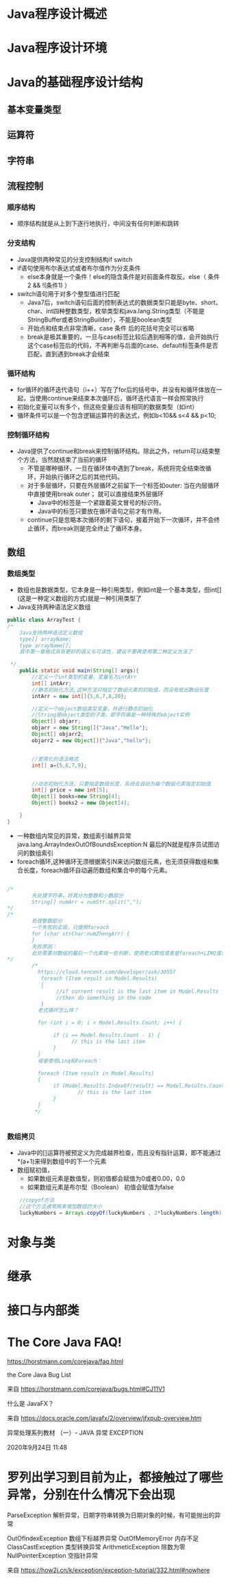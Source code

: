 # Java程序设计概述
# Java程序设计环境
# Java的基础程序设计结构
## 基本变量类型
## 运算符
## 字符串
## 流程控制
### 顺序结构
+ 顺序结构就是从上到下逐行地执行，中间没有任何判断和跳转
		
### 分支结构
+ Java提供两种常见的分支控制结构if switch
+ if语句使用布尔表达式或者布尔值作为分支条件
    + else本身就是一个条件！else的隐含条件是对前面条件取反。else（ 条件2 && !(条件1) ）
+ switch语句用于对多个整型值进行匹配
	+ Java7后，switch语句后面的控制表达式的数据类型只能是byte、short、char、int四种整数类型，枚举类型和java.lang.String类型（不能是StringBuffer或者StringBuilder），不能是boolean类型
	+ 开始点和结束点非常清晰，case 条件 后的花括号完全可以省略
	+ break是极其重要的，一旦与case标签比较后遇到相等的值，会开始执行这个case标签后的代码，不再判断与后面的case、default标签条件是否匹配，直到遇到break才会结束
### 循环结构
+ for循环的循环迭代语句（i++）写在了for后的括号中，并没有和循环体放在一起，当使用continue来结束本次循环后，循环迭代语言一样会照常执行
+ 初始化变量可以有多个，但这些变量应该有相同的数据类型（如int）
+ 循环条件可以是一个包含逻辑运算符的表达式，例如b<10&& s<4 && p<10;
### 控制循环结构
+ Java提供了continue和break来控制循环结构。除此之外，return可以结束整个方法，当然就结束了当前的循环
	+ 不管是哪种循环，一旦在循环体中遇到了break，系统将完全结束改循环，开始执行循环之后的其他代码。
	+ 对于多层循环，只要在外层循环之前留下一个标签如outer:  当在内层循环中直接使用break outer； 就可以直接结束外层循环
		+ Java中的标签是一个紧跟着英文冒号的标识符。
		+ Java中的标签只要放在循环语句之前才有作用。
	+ continue只是忽略本次循环的剩下语句，接着开始下一次循环，并不会终止循环，而break则是完全终止了循环本身。

## 数组
### 数组类型
+ 数组也是数据类型，它本身是一种引用类型，例如int是一个基本类型，但int[] (这是一种定义数组的方式)就是一种引用类型了
+ Java支持两种语法定义数组
```Java
public class ArrayTest {
/*
    Java支持两种语法定义数组
    type[] arrayName;
    type arrayName[];
    其中第一章格式具有更好的语义与可读性，建议不要再使用第二种定义方法了

 */
    public static void main(String[] args){
        //定义一个int类型的变量，变量名为intArr
        int[] intArr;
        //静态初始化方法,这种方法只指定了数组元素的初始值，而没有给出数组长度
        intArr = new int[]{5,6,7,8,20};

        //定义一个object数组类型变量，并进行静态初始化
        //String是object类型的子类，即字符串是一种特殊的object实例
        Object[] objarr;
        objarr = new String[]{"Java","Hello"};
        Object[] objarr2;
        objarr2 = new Object[]{"Java","hello"};


        //更简化的语法格式
        int[] a={5,6,7,9};


        //动态初始化方法，只要指定数组长度，系统会自动为每个数组元素指定初始值
        int[] price = new int[5];
        Object[] books=new String[4];
        Object[] books2 = new Object[4];

    }
}

```
+ 一种数组内常见的异常，数组索引越界异常java.lang.ArrayIndexOutOfBoundsException:N 最后的N就是程序员试图访问的数组索引
+ foreach循环,这种循环无须根据索引N来访问数组元素，也无须获得数组和集合长度，foreach循环自动遍历数组和集合中的每个元素。
```Java

/*
        先处理字符串，将其分为整数和小数部分
        String[] numArr = numStr.split(",");
*/
/*        
        处理整数部分
        一个失败的实现，只使用foreach
        for (char strChar:numZhengArr) {
        }
        失败原因：
        此处需要对数组的最后一个元素做一些判断，使用老式数组或者是foreach+LINQ或许是个不错的办法，单独的foreach并不能实现这个目的
*/
        /*
          https://cloud.tencent.com/developer/ask/30557
           foreach (Item result in Model.Results)
           {
                //if current result is the last item in Model.Results
                //then do something in the code
           }
          老式循环怎么样？

          for (int i = 0; i < Model.Results.Count; i++) {

               if (i == Model.Results.Count - 1) {
                     // this is the last item
               }
          }
          或者使用Linq和Foreach：

          foreach (Item result in Model.Results)
          {
               if (Model.Results.IndexOf(result) == Model.Results.Count - 1) {
                       // this is the last item
               }
          }
         */



```
### 数组拷贝
+ Java中的[]运算符被预定义为完成越界检查，而且没有指针运算，即不能通过*(a+1)来得到数组中的下一个元素
+ 数组赋初值，
	+ 如果数组元素是数值型，则初值都会赋值为0或者0.00，0.0 
	+ 如果数组元素是布尔型（Boolean） 初值会赋值为false
```Java
    //copyof方法
	//这个方法通常用来增加数组的大小
	luckyNumbers = Arrays.copyOf(luckyNumbers , 2*luckyNumbers.length);
```

# 对象与类
# 继承
# 接口与内部类

# The Core Java FAQ!
https://horstmann.com/corejava/faq.html


the Core Java Bug List

来自 <https://horstmann.com/corejava/bugs.html#CJ11V1> 

什么是 JavaFX？

来自 <https://docs.oracle.com/javafx/2/overview/jfxpub-overview.htm> 

异常处理系列教材 （一）- JAVA 异常 EXCEPTION

2020年9月24日
11:48

# 罗列出学习到目前为止，都接触过了哪些异常，分别在什么情况下会出现
ParseException 解析异常，日期字符串转换为日期对象的时候，有可能抛出的异常

OutOfIndexException 数组下标越界异常
OutOfMemoryError 内存不足
ClassCastException 类型转换异常
ArithmeticException 除数为零
NullPointerException 空指针异常

来自 <https://how2j.cn/k/exception/exception-tutorial/332.html#nowhere> 


